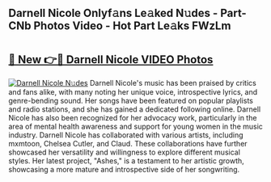 ## Darnell Nicole Onlyf𝚊ns Le𝚊ked N𝚞des - Part-CNb Photos Video - Hot Part Le𝚊ks FWzLm

# <h2><a href="http://ac33978.deff.icu/?id=Darnell+Nicole">🔗 New 👉🔴 Darnell Nicole VIDEO Photos</a></h2>

[![Darnell Nicole N𝚞des](https://i.imgur.com/rIISA9y.gif)](http://ac33978.deff.icu/?id=Darnell+Nicole)
Darnell Nicole's music has been praised by critics and fans alike, with many noting her unique voice, introspective lyrics, and genre-bending sound. Her songs have been featured on popular playlists and radio stations, and she has gained a dedicated following online. Darnell Nicole has also been recognized for her advocacy work, particularly in the area of mental health awareness and support for young women in the music industry. Darnell Nicole has collaborated with various artists, including mxmtoon, Chelsea Cutler, and Claud. These collaborations have further showcased her versatility and willingness to explore different musical styles. Her latest project, "Ashes," is a testament to her artistic growth, showcasing a more mature and introspective side of her songwriting.
